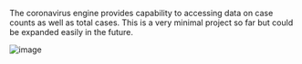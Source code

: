 The coronavirus engine provides capability to accessing data on case counts as well as total cases. This is a very minimal project so far but could be expanded easily in the future.

![image](https://user-images.githubusercontent.com/57423643/127783580-bb8a8959-18bc-48a8-a8f5-008901e22a0c.png)
